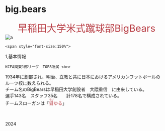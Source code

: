# big.bears
<html>
  <head>
    <span style="font-size:220%">　<span style="color:#B94047">
  早稲田大学米式蹴球部BigBears</span> </span>　<br>
<img src="IMG_3356 6.jpg"alt="a"<br>

    
    <span style="font-size:150%"> 
   1,基本情報</span><br>
    
    KCFA関東1部リーグ　TOP8所属 <br>
  
  </head>
  1934年に創部され、明治、立教と共に日本におけるアメリカンフットボールのルーツ校に数えられる。 <br>
  チーム名のBigBearsは早稲田大学創設者　大隈重信　に由来している。<br>
  選手143名　スタッフ35名　　計178名で構成されている。<br>
  チームスローガンは「<span style="color:#B94047"><ruby>聳<rt>そび</rt></ruby>ゆる</span>」<br>
  <br>
  <br>
  
<body>
 
  2024
</body>
</html>
